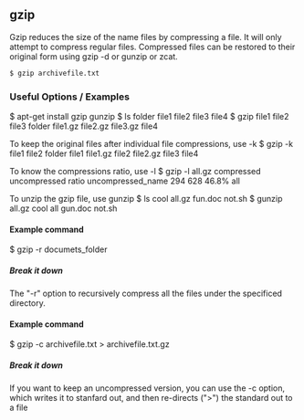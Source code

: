 ---
---

gzip
-------

Gzip reduces the size of the name files by compressing a file. It will only attempt to compress regular files. Compressed files can be restored to their original form using gzip -d or gunzip or zcat.

~~~ bash
$ gzip archivefile.txt
~~~

<!--more-->

### Useful Options / Examples
$ apt-get install gzip gunzip
$ ls
folder file1 file2 file3 file4
$ gzip file1 file2 file3
folder file1.gz file2.gz file3.gz file4

To keep the original files after individual file compressions, use -k
$ gzip -k file1 file2
folder file1 file1.gz file2 file2.gz file3 file4

To know the compressions ratio, use -l
$ gzip -l all.gz
    compressed           uncompressed         ratio    uncompressed_name
           294                   628          46.8%    all

To unzip the gzip file, use gunzip
$ ls
cool all.gz fun.doc not.sh
$ gunzip all.gz
cool all gun.doc not.sh
#### Example command
$ gzip -r documets_folder
##### Break it down
 The "-r" option to recursively compress all the files under the specificed directory. 
#### Example command
$ gzip -c archivefile.txt > archivefile.txt.gz
##### Break it down
 If you want to keep an uncompressed version, you can use the -c option, which writes it to stanfard out, and then re-directs (">") the standard out to a file
